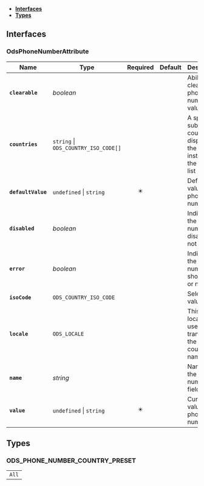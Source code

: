 * [**Interfaces**](#interfaces)
* [**Types**](#types)

## Interfaces

### OdsPhoneNumberAttribute
|Name | Type | Required | Default | Description|
|---|---|:---:|---|---|
|**`clearable`** | _boolean_ |  |  | Ability to clear the phone number value|
|**`countries`** | `string` \| `ODS_COUNTRY_ISO_CODE[]` |  |  | A specific subset of countries to display in the select instead of the whole list|
|**`defaultValue`** | `undefined` \| `string` | ✴️ |  | Default value of the phone number|
|**`disabled`** | _boolean_ |  |  | Indicates if the phone number is disabled or not|
|**`error`** | _boolean_ |  |  | Indicates if the phone number shows error or not|
|**`isoCode`** | `ODS_COUNTRY_ISO_CODE` |  |  | Select value|
|**`locale`** | `ODS_LOCALE` |  |  | This is the locale to use to translate the countries names|
|**`name`** | _string_ |  |  | Name of the phone number field|
|**`value`** | `undefined` \| `string` | ✴️ |  | Current value of the phone number|

## Types

### ODS_PHONE_NUMBER_COUNTRY_PRESET
|  |
|:---:|
| `All` |
